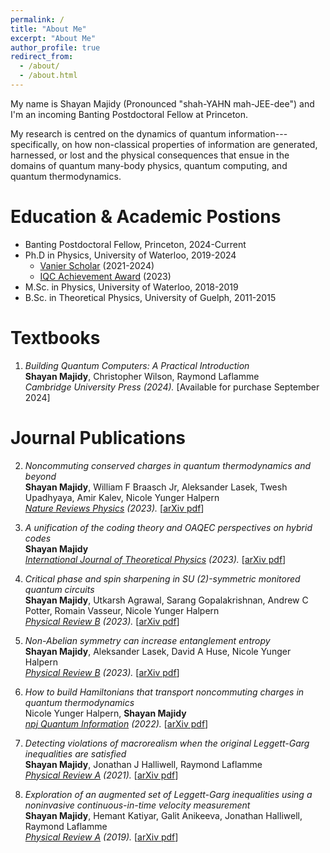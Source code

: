 ```yaml
---
permalink: /
title: "About Me"
excerpt: "About Me"
author_profile: true
redirect_from: 
  - /about/
  - /about.html
---
```


My name is Shayan Majidy (Pronounced "shah-YAHN mah-JEE-dee") and I'm an incoming Banting Postdoctoral Fellow at Princeton. 

My research is centred on the dynamics of quantum information---specifically, on how non-classical properties of information are generated, harnessed, or lost and the physical consequences that ensue in the domains of quantum many-body physics, quantum computing, and quantum thermodynamics. 

Education & Academic Postions
======
* Banting Postdoctoral Fellow, Princeton, 2024-Current
* Ph.D in Physics, University of Waterloo, 2019-2024
  * [Vanier Scholar](https://vanier.gc.ca/en/home-accueil.html) (2021-2024)
  * [IQC Achievement Award](https://uwaterloo.ca/institute-for-quantum-computing/research/awards/student-award-recipients#IQCAWARDS) (2023)
* M.Sc. in Physics, University of Waterloo, 2018-2019
* B.Sc. in Theoretical Physics, University of Guelph, 2011-2015

Textbooks
======  
1.  _Building Quantum Computers: A Practical Introduction_ <br>
**Shayan Majidy**, Christopher Wilson, Raymond Laflamme<br>
*Cambridge University Press (2024).* [Available for purchase September 2024]

Journal Publications
======
2. _Noncommuting conserved charges in quantum thermodynamics and beyond_ <br>
**Shayan Majidy**, William F Braasch Jr, Aleksander Lasek, Twesh Upadhyaya, Amir Kalev, Nicole Yunger Halpern<br>
*[Nature Reviews Physics](https://www.nature.com/articles/s42254-023-00641-9) (2023).* [<a href="https://arxiv.org/pdf/2306.00054.pdf" target="_blank">arXiv pdf</a>]

1. _A unification of the coding theory and OAQEC perspectives on hybrid codes_ <br>
**Shayan Majidy**<br>
*[International Journal of Theoretical Physics](https://link.springer.com/article/10.1007/s10773-023-05439-0) (2023).* [<a href="https://arxiv.org/pdf/1806.03702.pdf" target="_blank">arXiv pdf</a>]

1. _Critical phase and spin sharpening in SU (2)-symmetric monitored quantum circuits_ <br>
**Shayan Majidy**, Utkarsh Agrawal, Sarang Gopalakrishnan, Andrew C Potter, Romain Vasseur, Nicole Yunger Halpern<br>
*[Physical Review B](https://journals.aps.org/prb/abstract/10.1103/PhysRevB.108.054307) (2023).* [<a href="https://arxiv.org/pdf/2305.13356.pdf" target="_blank">arXiv pdf</a>]

1. _Non-Abelian symmetry can increase entanglement entropy_ <br>
**Shayan Majidy**, Aleksander Lasek, David A Huse, Nicole Yunger Halpern <br>
*[Physical Review B](https://journals.aps.org/prb/abstract/10.1103/PhysRevB.107.045102) (2023).* [<a href="https://arxiv.org/pdf/2209.14303.pdf" target="_blank">arXiv pdf</a>]

1. _How to build Hamiltonians that transport noncommuting charges in quantum thermodynamics_ <br>
Nicole Yunger Halpern, **Shayan Majidy** <br>
*[npj Quantum Information](https://www.nature.com/articles/s41534-022-00516-4) (2022).* [<a href="https://arxiv.org/pdf/2103.14041.pdf" target="_blank">arXiv pdf</a>]

1. _Detecting violations of macrorealism when the original Leggett-Garg inequalities are satisfied_ <br>
**Shayan Majidy**, Jonathan J Halliwell, Raymond Laflamme<br>
*[Physical Review A](https://journals.aps.org/pra/abstract/10.1103/PhysRevA.103.062212) (2021).* [<a href="https://arxiv.org/pdf/2101.12266.pdf" target="_blank">arXiv pdf</a>]

1. _Exploration of an augmented set of Leggett-Garg inequalities using a noninvasive continuous-in-time velocity measurement_ <br>
**Shayan Majidy**, Hemant Katiyar, Galit Anikeeva, Jonathan Halliwell, Raymond Laflamme<br>
*[Physical Review A](https://journals.aps.org/pra/abstract/10.1103/PhysRevA.100.042325) (2019).* [<a href="https://arxiv.org/abs/1907.05489" target="_blank">arXiv pdf</a>]


